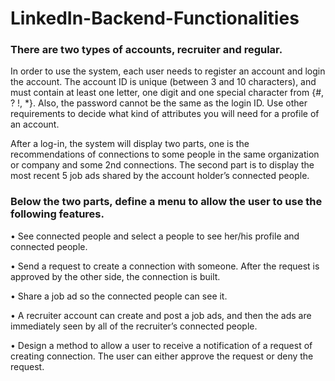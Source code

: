 # LinkedIn-Backend-Functionalities

### There are two types of accounts, recruiter and regular. 

In order to use the system, each user needs to register an account and login the account. The account ID is unique (between 3 and 10 characters), and must contain at least one letter, one digit and one special character from {#, ? !, *}. Also, the password cannot be the same as the login ID. Use other requirements to decide what kind of attributes you will need for a profile of an account. 

After a log-in, the system will display two parts, one is the recommendations of connections to some people in the same organization or company and some 2nd connections. The second part is to display the most recent 5 job ads shared by the account holder’s connected people. 

### Below the two parts, define a menu to allow the user to use the following features. 
•	See connected people and select a people to see her/his profile and connected people. 

•	Send a request to create a connection with someone. After the request is approved by the other side, the connection is built.

•	Share a job ad so the connected people can see it. 

•	A recruiter account can create and post a job ads, and then the ads are immediately seen by all of the recruiter’s connected people. 

•	Design a method to allow a user to receive a notification of a request of creating connection. The user can either approve the request or deny the request.
